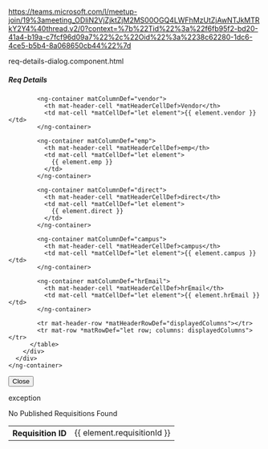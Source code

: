 https://teams.microsoft.com/l/meetup-join/19%3ameeting_ODliN2VjZjktZjM2MS00OGQ4LWFhMzUtZjAwNTJkMTRkY2Y4%40thread.v2/0?context=%7b%22Tid%22%3a%22f6fb95f2-bd20-41a4-b19a-c7fcf96d09a7%22%2c%22Oid%22%3a%2238c62280-1dc6-4ce5-b5b4-8a068650cb44%22%7d

req-details-dialog.component.html

<div class="follow-up-modal">
  <div class="follow-up-header">
    <h5 class="heading-text">Req Details</h5>
    <div>
      <app-icon icon="close" (click)="closeDialog()"></app-icon>
    </div>
  </div>
  <div class="follow-up-body">
    <ng-container>
      <div class="followup-interview">
        <div class="folowup-table table-responsive mt-3">
          <table mat-table [dataSource]="dataSource">
            <ng-container matColumnDef="requisitionId">
              <th mat-header-cell *matHeaderCellDef>Requisition ID</th>
              <td mat-cell *matCellDef="let element">
                {{ element.requisitionId }}
              </td>
            </ng-container>

            <ng-container matColumnDef="vendor">
              <th mat-header-cell *matHeaderCellDef>Vendor</th>
              <td mat-cell *matCellDef="let element">{{ element.vendor }}</td>
            </ng-container>

            <ng-container matColumnDef="emp">
              <th mat-header-cell *matHeaderCellDef>emp</th>
              <td mat-cell *matCellDef="let element">
                {{ element.emp }}
              </td>
            </ng-container>

            <ng-container matColumnDef="direct">
              <th mat-header-cell *matHeaderCellDef>direct</th>
              <td mat-cell *matCellDef="let element">
                {{ element.direct }}
              </td>
            </ng-container>

            <ng-container matColumnDef="campus">
              <th mat-header-cell *matHeaderCellDef>campus</th>
              <td mat-cell *matCellDef="let element">{{ element.campus }}</td>
            </ng-container>

            <ng-container matColumnDef="hrEmail">
              <th mat-header-cell *matHeaderCellDef>hrEmail</th>
              <td mat-cell *matCellDef="let element">{{ element.hrEmail }}</td>
            </ng-container>

            <tr mat-header-row *matHeaderRowDef="displayedColumns"></tr>
            <tr mat-row *matRowDef="let row; columns: displayedColumns"></tr>
          </table>
        </div>
      </div>
    </ng-container>
  </div>
  <div class="follow-up-footer">
    <div class="row justify-content-end">
      <div class="col-lg-3 col-6">
        <button
          title="Close model"
          (click)="closeDialog()"
          class="ags-primary-btn ags-hxl56 ags-padding1624 btn-font16"
        >
          Close
        </button>
      </div>
    </div>
  </div>
</div>

exception

 <section class="mt-3">
        <div
          class="alert example-container mat-elevation-z8 text-center"
          *ngIf="dataSource.length === 0"
        >
          No Published Requisitions Found
        </div>
      </section>
